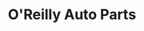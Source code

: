 ---
title: "O'Reilly Auto Parts"
url: /saint-louis/oreilly-auto-parts-natural-bridge-avenue/
shop: car parts
---